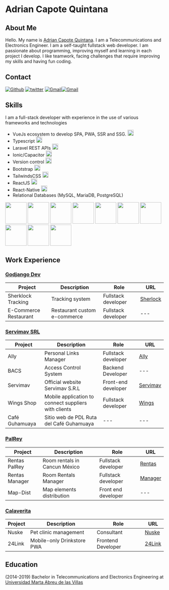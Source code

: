 # Adrian Capote Quintana

## About Me

Hello. My name is [Adrian Capote Quintana](https://github.com/AdriCQ/). I am a Telecommunications and Electronics Engineer. I am a self-taught fullstack web developer. I am passionate about programming, improving myself and learning in each project I develop. I like teamwork, facing challenges that require improving my skills and having fun coding.

## Contact

[<img alt="Github" src="https://img.shields.io/badge/GitHub-%2312100E.svg?&style=for-the-badge&logo=Github&logoColor=white" />](https://github.com/AdriCQ) [<img alt="twitter" src="https://img.shields.io/badge/twitter-%231DA1F2.svg?&style=for-the-badge&logo=twitter&logoColor=white" />](https://twitter.com/AdriCQ95) [<img alt="Gmail" src="https://img.shields.io/badge/Gmail-D14836?style=for-the-badge&logo=gmail&logoColor=white" />](mailto:adriancapote95@gmail.com)[<img alt="Gmail" src="https://img.shields.io/badge/Telegram-%231DA1F2.svg?style=for-the-badge&logo=telegram&logoColor=white" />](https://t.me/AdriCQ)

## Skills

I am a full-stack developer with experience in the use of various frameworks and technologies

- VueJs ecosystem to develop SPA, PWA, SSR and SSG. <img alt="vue" style="height:1.2rem" src="https://img.shields.io/static/v1?label=&message=Excelent&color=success" />
- Typescript <img alt="vue" style="height:1.2rem" src="https://img.shields.io/static/v1?label=&message=Excelent&color=success" />
- Laravel REST APIs <img alt="Laravel" style="height:1.2rem" src="https://img.shields.io/static/v1?label=&message=Very Good&color=success" />
- Ionic/Capacitor <img alt="ionic" style="height:1.2rem" src="https://img.shields.io/static/v1?label=&message=Good&color=green" />
- Version control <img alt="git" style="height:1.2rem" src="https://img.shields.io/static/v1?label=&message=Good&color=green" />
- Bootstrap <img alt="Bootstrap" style="height:1.2rem" src="https://img.shields.io/static/v1?label=&message=Good&color=green" />
- TailwindsCSS <img alt="Bootstrap" style="height:1.2rem" src="https://img.shields.io/static/v1?label=&message=Good&color=green" />
- ReactJS <img alt="react" style="height:1.2rem" src="https://img.shields.io/static/v1?label=&message=Normal&color=yellow" />
- React-Native <img alt="react" style="height:1.2rem" src="https://img.shields.io/static/v1?label=&message=Learning&color=yellow" />
- Relational Databases (MySQL, MariaDB, PostgreSQL)

<p>
  <img src="https://www.vectorlogo.zone/logos/vuejs/vuejs-icon.svg" width="67.5px" />
  <img src="https://www.vectorlogo.zone/logos/laravel/laravel-icon.svg" width="67.5px" />
  <img src="https://www.vectorlogo.zone/logos/nuxtjs/nuxtjs-icon.svg" width="67.5px" />
  <img src="https://www.vectorlogo.zone/logos/git-scm/git-scm-icon.svg" width="67.5px" />
  <img src="https://www.vectorlogo.zone/logos/getbootstrap/getbootstrap-icon.svg" width="67.5px" />
  <img src="https://www.vectorlogo.zone/logos/tailwindcss/tailwindcss-icon.svg" width="67.5px" />
  <img src="https://www.vectorlogo.zone/logos/mysql/mysql-official.svg" width="67.5px" />
  <img src="https://www.vectorlogo.zone/logos/php/php-icon.svg" width="67.5px" />
  <img src="https://www.vectorlogo.zone/logos/javascript/javascript-icon.svg" width="67.5px" />
  <img src="https://www.vectorlogo.zone/logos/typescriptlang/typescriptlang-icon.svg" width="67.5px" />
</p>

## Work Experience

### [Godjango Dev](https://www.godjango.dev/)

| Project               | Description                  | Role                | URL                                       |
| --------------------- | ---------------------------- | ------------------- | ----------------------------------------- |
| Sherklock Tracking    | Tracking system              | Fullstack developer | [Sherlock](https://godjango.servimav.com) |
| E-Commerce Restaurant | Restaurant custom e-commerce | Fullstack developer | ---                                       |

### [Servimav SRL](https://www.servimav.com)

| Project        | Description                                          | Role                | URL                                  |
| -------------- | ---------------------------------------------------- | ------------------- | ------------------------------------ |
| Ally           | Personal Links Manager                               | Fullstack developer | [Ally](https://ally.servimav.com)    |
| BACS           | Access Control System                                | Backend Developer   | ---                                  |
| Servimav       | Official website Servimav S.R.L                      | Front-end developer | [Servimav](https://www.servimav.com) |
| Wings Shop     | Mobile application to connect suppliers with clients | Fullstack developer | [Wings](https://wings.servimav.com)  |
| Café Guhamuaya | Sitio web de PDL Ruta del Café Guhamuaya             | ---                 | ---                                  |

### [PalRey](https://mis-rentas.palrey.com)

| Project        | Description                   | Role                | URL                                      |
| -------------- | ----------------------------- | ------------------- | ---------------------------------------- |
| Rentas PalRey  | Room rentals in Cancun México | Fullstack developer | [Rentas](https://rentas.palrey.com)      |
| Rentas Manager | Room Rentals Manager          | Fullstack developer | [Manager](https://mis-rentas.palrey.com) |
| Map-Dist       | Map elements distribution     | Front end developer | ---                                      |

### [Calaverita](https://calaverita.tech)

| Project | Description                | Role               | URL                                |
| ------- | -------------------------- | ------------------ | ---------------------------------- |
| Nuske   | Pet clinic management      | Consultant         | [Nuske](https://nuske.terio.xyz)   |
| 24Link  | Mobile-only Drinkstore PWA | Frontend Developer | [24Link](https://24link.terio.xyz) |

## Education

(2014-2019) Bachelor in Telecommunications and Electronics Engineering at [Universidad Marta Abreu de las Villas](https://uclv.cu)
